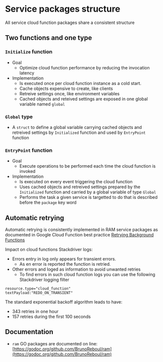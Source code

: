 # Service packages structure

All service cloud function packages share a consistent structure

## Two functions and one type

### `Initialize` function

- Goal
  - Optimize cloud function performance by reducing the invocation latency
- Implementation
  - Is executed once per cloud function instance as a cold start.
  - Cache objects expensive to create, like clients
  - Retreive settings once, like environment variables
  - Cached objects and reteived settings are exposed in one global variable named `global`
  
### `Global` type

- A `struct` to define a global variable carrying cached objects and retreived settings by `Initialized` function and used by `EntryPoint` function

### `EntryPoint` function

- Goal
  - Execute operations to be performed each time the cloud function is invoked
- Implementation
  - Is executed on every event triggering the cloud function
  - Uses cached objects and retreived settings prepared by the `Initialized` function and carried by a global variable of type `Global`
  - Performs the task a given service is targetted to do that is described before the `package` key word

## Automatic retrying

Automatic retrying is consistently implemented in RAM service packages as documented in Google Cloud Function best practice [Retrying Background Functions](https://cloud.google.com/functions/docs/bestpractices/retries)

Impact on cloud functions Stackdriver logs:

- Errors entry in log only appears for transient errors.
  - As en error is reported the function is retried.
- Other errors and loged as information to avoid unwanted retries
  - To find errors in such cloud function logs you can use the following Stackdriver logging filter

```cloudlogging
resource.type="cloud_function"
textPayload:"REDO_ON_TRANSIENT"
```

The standard exponential backoff algorithm leads to have:

- 343 retries in one hour
- 157 retries during the first 100 seconds

## Documentation

- `ram` GO packages are documented on line: [https://godoc.org/github.com/BrunoReboul/ram](https://godoc.org/github.com/BrunoReboul/ram)
